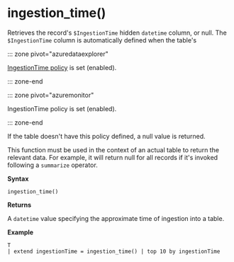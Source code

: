 # ingestion_time()

Retrieves the record's `$IngestionTime` hidden `datetime` column, or null.
The `$IngestionTime` column is automatically defined when the table's

::: zone pivot="azuredataexplorer"

[IngestionTime policy](../concepts/ingestiontimepolicy.md) is set (enabled).

::: zone-end

::: zone pivot="azuremonitor"

IngestionTime policy is set (enabled).

::: zone-end

If the table doesn't have this policy defined, a null value is returned.

This function must be used in the context of an actual table
to return the relevant data. For example, it will return null for all records
if it's invoked following a `summarize` operator.

**Syntax**

 `ingestion_time()`

**Returns**

A `datetime` value specifying the approximate time of ingestion into a table.

**Example**

```
T 
| extend ingestionTime = ingestion_time() | top 10 by ingestionTime
```
